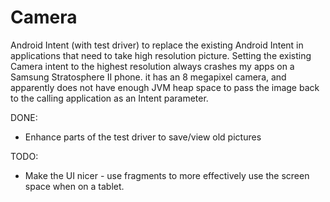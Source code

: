 # Camera

Android Intent (with test driver) to replace the existing Android Intent in applications that need to take high resolution picture.  Setting the existing Camera intent to the highest resolution always crashes my apps on a Samsung Stratosphere II phone.  it has an 8 megapixel camera, and apparently does not have enough JVM heap space to pass the image back to the calling application as an Intent parameter.   

DONE:
* Enhance parts of the test driver to save/view old pictures

TODO:
* Make the UI nicer - use fragments to more effectively use the screen space when on a tablet.
